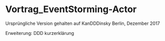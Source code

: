 # Vortrag_EventStorming-Actor

Ursprüngliche Version gehalten auf KanDDDinsky Berlin, Dezember 2017

Erweiterung: DDD kurzerklärung
